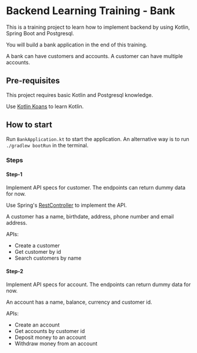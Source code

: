 # Backend Learning Training - Bank

This is a training project to learn how to implement backend by using Kotlin, Spring Boot and Postgresql.

You will build a bank application in the end of this training. 

A bank can have customers and accounts. A customer can have multiple accounts.

## Pre-requisites

This project requires basic Kotlin and Postgresql knowledge.

Use [Kotlin Koans](https://kotlinlang.org/docs/koans.html) to learn Kotlin.

## How to start

Run `BankApplication.kt` to start the application.
An alternative way is to run `./gradlew bootRun` in the terminal.

### Steps

#### Step-1

Implement API specs for customer. The endpoints can return dummy data for now.

Use Spring's [RestController](https://spring.io/guides/gs/rest-service/) to implement the API.

A customer has a name, birthdate, address, phone number and email address.

APIs:
- Create a customer
- Get customer by id
- Search customers by name

#### Step-2

Implement API specs for account. The endpoints can return dummy data for now.

An account has a name, balance, currency and customer id.

APIs:
- Create an account
- Get accounts by customer id
- Deposit money to an account
- Withdraw money from an account



